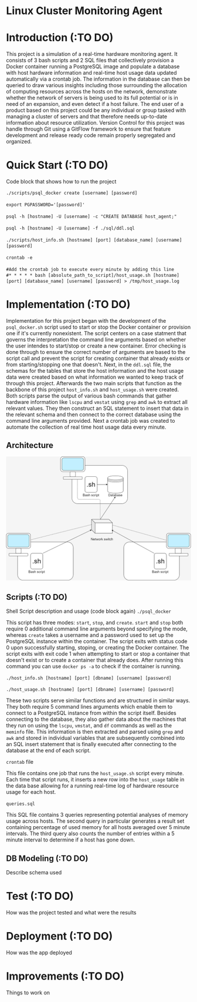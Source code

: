# Linux Cluster Monitoring Agent 
# Introduction (:TO DO)
This project is a simulation of a real-time hardware monitoring agent. 
It consists of 3 bash scripts and 2 SQL files that collectively provision a Docker container running a PostgreSQL image and populate a database with host hardware information and real-time host usage data updated automatically via a crontab job. The information in the database can then be queried to draw various insights including those surrounding the allocation of computing resources across the hosts on the network, demonstrate whether the network of servers is being used to its full potential or is in need of an expansion, and even detect if a host failure. The end user of a product based on this project could be any individual or group tasked with managing a cluster of servers and that therefore needs up-to-date information about resource utilization. Version Control for this project was handle through Git using a GitFlow framework to ensure that feature development and release ready code remain properly segregated and organized.
# Quick Start (:TO DO)
Code block that shows how to run the project
```
./scripts/psql_docker create [username] [password]

export PGPASSWORD='[password]'

psql -h [hostname] -U [username] -c "CREATE DATABASE host_agent;"

psql -h [hostname] -U [username] -f ./sql/ddl.sql

./scripts/host_info.sh [hostname] [port] [database_name] [username] [password]

crontab -e

#Add the crontab job to execute every minute by adding this line
#* * * * * bash [absolute_path_to_script]/host_usage.sh [hostname] [port] [database_name] [username] [password] > /tmp/host_usage.log
```
# Implementation (:TO DO)
Implementation for this project began with the development of the `psql_docker.sh` script used to start or stop the Docker container or provision one if it's currently nonexistent. The script centers on a case statment that governs the interpretation the command line arguments based on whether the user intendes to start/stop or create a new container. Error checking is done through to ensure the correct number of arguments are based to the script call and prevent the script for creating container that already exists or from starting/stopping one that doesn't. Next, in the `ddl.sql` file, the schemas for the tables that store the host information and the host usage data were created based on what information we wanted to keep track of through this project. Afterwards the two main scripts that function as the backbone of this project `host_info.sh` and `host_usage.sh` were created. Both scripts parse the output of various bash commands that gather hardware information like `lscpu` and `vmstat` using `grep` and `awk` to extract all relevant values. They then construct an SQL statement to insert that data in the relevant schema and then connect to the correct database using the command line arguments provided. Next a crontab job was created to automate the collection of real time host usage data every minute.
## Architecture
![image](./assets/linux_proj_arch.png)
## Scripts (:TO DO)
Shell Script description and usage (code block again)
`./psql_docker`

This script has three modes: `start`, `stop`, and `create`. `start` and `stop` both require 0 additional command line arguments beyond specifying the mode, whereas `create` takes a username and a password used to set up the PostgreSQL instance within the container. The script exits with status code 0 upon successfully starting, stoping, or creating the Docker container. The script exits with exit code 1 when attempting to start or stop a container that doesn't exist or to create a container that already does. After running this command you can use `docker ps -a` to check if the container is running.

`./host_info.sh [hostname] [port] [dbname] [username] [password]`

`./host_usage.sh [hostname] [port] [dbname] [username] [password]`

These two scripts serve similar functions and are structured in similar ways. They both require 5 command lines arguments which enable them to connect to a PostgreSQL instance from within the script itself. Besides connecting to the database, they also gather data about the machines that they run on using the `lscpu`, `vmstat`, and `df` commands as well as the `meminfo` file. This information is then extracted and parsed using `grep` and `awk` and stored in individual variables that are subsequently combined into an SQL insert statement that is finally executed after connecting to the database at the end of each script.

`crontab` file

This file contains one job that runs the `host_usage.sh` script every minute. Each time that script runs, it inserts a new row into the `host_usage` table in the data base allowing for a running real-time log of hardware resource usage for each host.

`queries.sql`

This SQL file contains 3 queries representing potential analyses of memory usage across hosts. The second query in particular generates a result set containing percentage of used memory for all hosts averaged over 5 minute intervals. The third query also counts the number of entries within a 5 minute interval to determine if a host has gone down.

## DB Modeling (:TO DO)
Describe schema used
# Test (:TO DO)
How was the project tested and what were the results
# Deployment (:TO DO)
How was the app deployed 
# Improvements (:TO DO)
Things to work on 
